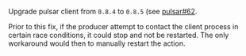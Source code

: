 Upgrade pulsar client from `0.8.4` to `0.8.5` (see [pulsar#62](https://github.com/emqx/pulsar-client-erl/pull/62).

Prior to this fix, if the producer attempt to contact the client process in certain race conditions, it could stop and not be restarted.  The only workaround would then to manually restart the action.
